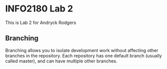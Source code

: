 # INFO2180 Lab 2
This is Lab 2 for Andryck Rodgers
## Branching
Branching allows you to isolate development work without
affecting other branches in the repository. Each repository
has one default branch (usually called master), and can have
multiple other branches.
